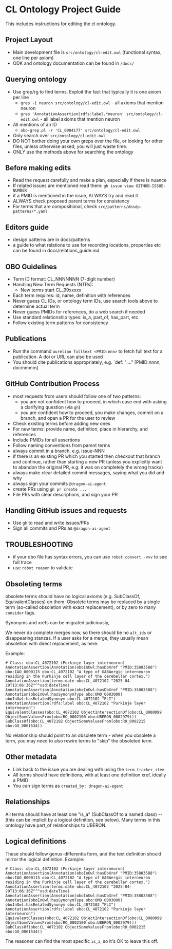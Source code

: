 # CL Ontology Project Guide

This includes instructions for editing the cl ontology. 

## Project Layout
- Main development file is `src/ontology/cl-edit.owl` (functional syntax, one line per axiom)
- ODK and ontology documentation can be found in `/docs/`

## Querying ontology

- Use grep/rg to find terms. Exploit the fact that typically it is one axiom per line
    - `grep -i neuron src/ontology/cl-edit.owl` - all axioms that mention neuron
    - `grep 'AnnotationAssertion(rdfs:label.*neuron' src/ontology/cl-edit.owl` - all label axioms that mention neuron
- All mentions of an ID
    - `obo-grep.pl -r 'CL_0004177' src/ontology/cl-edit.owl`
- Only search over `src/ontology/cl-edit.owl`
- DO NOT bother doing your own greps over the file, or looking for other files, unless otherwise asked, you will just waste time.
- ONLY use the methods above for searching the ontology

## Before making edits
- Read the request carefully and make a plan, especially if there is nuance
- If related issues are mentioned read them: `gh issue view GITHUB-ISSUE-NUMBER`
- if a PMID is mentioned in the issue, ALWAYS try and read it
- ALWAYS check proposed parent terms for consistency
- For terms that are compositional, check `src/patterns/dosdp-patterns/*.yaml`

## Editors guide
- design patterns are in docs/patterns
- a guide to what relations to use for recording locations, properties etc can be found in docs/relations_guide.md


## OBO Guidelines
- Term ID format: CL_NNNNNNN (7-digit number)
- Handling New Term Requests (NTRs):
  - New terms start  CL_99xxxxx
- Each term requires: id, name, definition with references
- Never guess CL IDs, or ontology term IDs, use search tools above to determine actual term
- Never guess PMIDs for references, do a web search if needed
- Use standard relationship types: is_a, part_of, has_part, etc.
- Follow existing term patterns for consistency

## Publications
- Run the command `aurelian fulltext <PMID:nnn>` to fetch full text for a publication. A doi or URL can also be used
- You should cite publications appropriately, e.g. `def: "...." [PMID:nnnn, doi:mmmm]

## GitHub Contribution Process
- most requests from users should follow one of two patterns:
    - you are not confident how to proceed, in which case end with asking a clarifying question (via `gh`)
    - you are confident how to proceed, you make changes, commit on a branch, and open a PR for the user to review
- Check existing terms before adding new ones
- For new terms: provide name, definition, place in hierarchy, and references
- Include PMIDs for all assertions
- Follow naming conventions from parent terms
- always commit in a branch, e.g. issue-NNN
- if there is an existing PR which you started then checkout that branch and continue, rather than starting a new PR (unless you explicitly want to abandon the original PR, e.g. it was on completely the wrong tracks)
- always make clear detailed commit messages, saying what you did and why
- always sign your commits `@dragon-ai-agent`
- create PRs using `gh pr create ...`
- File PRs with clear descriptions, and sign your PR

## Handling GitHub issues and requests
- Use `gh` to read and write issues/PRs
- Sign all commits and PRs as `@dragon-ai-agent`

## TROUBLESHOOTING

- if your obo file has syntax errors, you can use `robot convert -vvv` to see full trace
- use `robot reason` to validate

## Obsoleting terms

obsolete terms should have no logical axioms (e.g. SubClassOf, EquivalentClasses) on them. Obsolete terms may be replaced by a single
term (so-called obsoletion with exact replacement), or by zero to many `consider` tags.


Synonyms and xrefs can be migrated judiciously,

We never do complete merges now, so there should be no `alt_ids` or
disappearing stanzas. If a user asks for a merge, they usually mean
obsoletion with direct replacement, as here:

Example:

```
# Class: obo:CL_4072102 (Purkinje layer interneuron)
AnnotationAssertion(Annotation(oboInOwl:hasDbXref "PMID:35803588") obo:IAO_0000115 obo:CL_4072102 "A type of GABAergic interneuron residing in the Purkinje cell layer of the cerebellar cortex.")
AnnotationAssertion(terms:date obo:CL_4072102 "2025-04-29T13:06:36Z"^^xsd:dateTime)
AnnotationAssertion(Annotation(oboInOwl:hasDbXref "PMID:35803588") Annotation(oboInOwl:hasSynonymType obo:OMO_0003000) oboInOwl:hasRelatedSynonym obo:CL_4072102 "PLI")
AnnotationAssertion(rdfs:label obo:CL_4072102 "Purkinje layer interneuron")
EquivalentClasses(obo:CL_4072102 ObjectIntersectionOf(obo:CL_0000099 ObjectSomeValuesFrom(obo:RO_0002100 obo:UBERON_0002979)))
SubClassOf(obo:CL_4072102 ObjectSomeValuesFrom(obo:RO_0002215 obo:GO_0061534))
```

No relationship should point to an obsolete term - when you obsolete a term, you may need to also rewire
terms to "skip" the obsoleted term.

## Other metadata

- Link back to the issue you are dealing with using the `term_tracker_item`
- All terms should have definitions, with at least one definition xref, ideally a PMID
- You can sign terms as `created_by: dragon-ai-agent`

## Relationships

All terms should have at least one "is_a" (SubClassOf to a named class) -- (this can be implicit by a logical definition, see below).
Many terms in this ontology have part_of relationships to UBERON.

## Logical definitions

These should follow genus-differentia form, and the text definition should mirror the logical definition. Example:

```
# Class: obo:CL_4072102 (Purkinje layer interneuron)
AnnotationAssertion(Annotation(oboInOwl:hasDbXref "PMID:35803588") obo:IAO_0000115 obo:CL_4072102 "A type of GABAergic interneuron residing in the Purkinje cell layer of the cerebellar cortex.")
AnnotationAssertion(terms:date obo:CL_4072102 "2025-04-29T13:06:36Z"^^xsd:dateTime)
AnnotationAssertion(Annotation(oboInOwl:hasDbXref "PMID:35803588") Annotation(oboInOwl:hasSynonymType obo:OMO_0003000) oboInOwl:hasRelatedSynonym obo:CL_4072102 "PLI")
AnnotationAssertion(rdfs:label obo:CL_4072102 "Purkinje layer interneuron")
EquivalentClasses(obo:CL_4072102 ObjectIntersectionOf(obo:CL_0000099 ObjectSomeValuesFrom(obo:RO_0002100 obo:UBERON_0002979)))
SubClassOf(obo:CL_4072102 ObjectSomeValuesFrom(obo:RO_0002215 obo:GO_0061534))
```

The reasoner can find the most specific `is_a`, so it's OK to leave this off.

